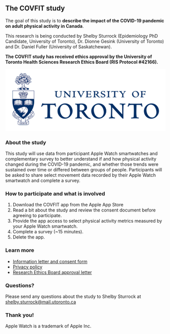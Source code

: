 ## The COVFIT study

The goal of this study is to **describe the impact of the COVID-19 pandemic on adult physical activity in Canada**. 

This research is being conducted by Shelby Sturrock (Epidemiology PhD Candidate, University of Toronto), Dr. Dionne Gesink (University of Toronto) and Dr. Daniel Fuller (University of Saskatchewan). 

**The COVFIT study has received ethics approval by the University of Toronto Health Sciences Research Ethics Board (RIS Protocol #42166).**

![University of Toronto logo](/docs/assets/uoftLogo.png)

### About the study
This study will use data from participant Apple Watch smartwatches and complementary survey to better understand if and how physical activity changed during the COVID-19 pandemic, and whether those trends were sustained over time or differed between groups of people. Participants will be asked to share select movement data recorded by their Apple Watch smartwatch and complete a survey. 

### How to participate and what is involved
1. Download the COVFIT app from the Apple App Store
2. Read a bit about the study and review the consent document before agreeing to participate. 
3. Provide the app access to select physical activity metrics measured by your Apple Watch smartwatch. 
4. Complete a survey (~15 minutes).
5. Delete the app.

### Learn more

- [Information letter and consent form](https://www.covfitstudy.ca/consent-form)
- [Privacy policy](https://www.covfitstudy.ca/privacy-policy)
- [Research Ethics Board approval letter](https://www.covfitstudy.ca/REB-approval)

### Questions?

Please send any questions about the study to Shelby Sturrock at shelby.sturrock@mail.utoronto.ca

### Thank you!

Apple Watch is a trademark of Apple Inc.
